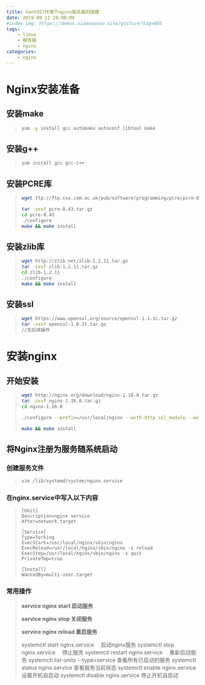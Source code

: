 ```yaml
---
title: CentOS7环境下nginx服务器的搭建
date: 2019-09-11 20:08:09
#index_img: https://demos.xiaoooyooo.site/picture?tag=005
tags:
    - linux
    - 服务器
    - nginx
categories:
    - nginx
---
```

# Nginx安装准备

## 安装make
>``` bash
> yum -y install gcc automake autoconf libtool make
>```
## 安装g++
>``` bash
> yum install gcc gcc-c++
>```

## 安装PCRE库
> ``` bash
> wget ftp://ftp.csx.cam.ac.uk/pub/software/programming/pcre/pcre-8.43.tar.gz
>
> tar -zxvf pcre-8.43.tar.gz
> cd pcre-8.43
> ./configure
> make && make install
> ```
## 安装zlib库
> ``` bash
> wget http://zlib.net/zlib-1.2.11.tar.gz
> tar -zxvf zlib-1.2.11.tar.gz
> cd zlib-1.2.11
> ./configure
> make && make install
> ```
## 安装ssl
> ``` bash
> wget https://www.openssl.org/source/openssl-1.1.1c.tar.gz
> tar -zxvf openssl-1.0.1t.tar.gz
> //无后续操作
> ```



# 安装nginx
## 开始安装
>``` bash
>wget http://nginx.org/download/nginx-1.16.0.tar.gz
>tar -zxvf nginx-1.16.0.tar.gz
>cd nginx-1.16.0
>
>./configure --prefix=/usr/local/nginx --with-http_ssl_module --with-pcre=/usr/local/nginx_src/pcre-8.43 --with-zlib=/usr/local/nginx_src/zlib-1.2.11 --with-openssl=/usr/local/nginx_src/openssl-1.1.1c
>
>make && make install
>```



## 将Nginx注册为服务随系统启动

### 创建服务文件
> ``` bash
> vim /lib/systemd/system/nginx.service
> ```
### 在nginx.service中写入以下内容
> ```
> [Unit]
> Description=nginx service
> After=network.target 
>
> [Service] 
> Type=forking 
> ExecStart=/usr/local/nginx/sbin/nginx
> ExecReload=/usr/local/nginx/sbin/nginx -s reload
> ExecStop=/usr/local/nginx/sbin/nginx -s quit
> PrivateTmp=true 
>    
> [Install] 
> WantedBy=multi-user.target
> ```
### 常用操作

> **service nginx start	启动服务**
>
> **service nginx stop	关闭服务**
>
> **service nginx reload	重启服务**
>
> systemctl start nginx.service　         启动nginx服务
> systemctl stop nginx.service　          停止服务
> systemctl restart nginx.service　       重新启动服务
> systemctl list-units --type=service     查看所有已启动的服务
> systemctl status nginx.service          查看服务当前状态
> systemctl enable nginx.service          设置开机自启动
> systemctl disable nginx.service         停止开机自启动